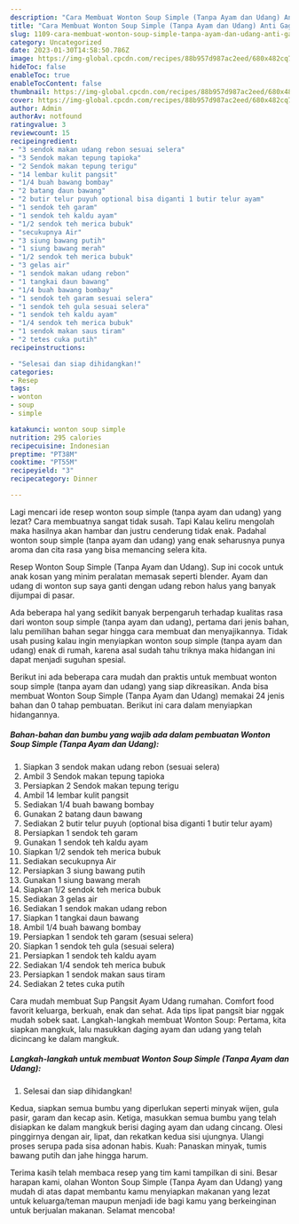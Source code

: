 ```yaml
---
description: "Cara Membuat Wonton Soup Simple (Tanpa Ayam dan Udang) Anti Gagal"
title: "Cara Membuat Wonton Soup Simple (Tanpa Ayam dan Udang) Anti Gagal"
slug: 1109-cara-membuat-wonton-soup-simple-tanpa-ayam-dan-udang-anti-gagal
category: Uncategorized
date: 2023-01-30T14:58:50.786Z
image: https://img-global.cpcdn.com/recipes/88b957d987ac2eed/680x482cq70/wonton-soup-simple-tanpa-ayam-dan-udang-foto-resep-utama.jpg
hideToc: false
enableToc: true
enableTocContent: false
thumbnail: https://img-global.cpcdn.com/recipes/88b957d987ac2eed/680x482cq70/wonton-soup-simple-tanpa-ayam-dan-udang-foto-resep-utama.jpg
cover: https://img-global.cpcdn.com/recipes/88b957d987ac2eed/680x482cq70/wonton-soup-simple-tanpa-ayam-dan-udang-foto-resep-utama.jpg
author: Admin
authorAv: notfound
ratingvalue: 3
reviewcount: 15
recipeingredient:
- "3 sendok makan udang rebon sesuai selera"
- "3 Sendok makan tepung tapioka"
- "2 Sendok makan tepung terigu"
- "14 lembar kulit pangsit"
- "1/4 buah bawang bombay"
- "2 batang daun bawang"
- "2 butir telur puyuh optional bisa diganti 1 butir telur ayam"
- "1 sendok teh garam"
- "1 sendok teh kaldu ayam"
- "1/2 sendok teh merica bubuk"
- "secukupnya Air"
- "3 siung bawang putih"
- "1 siung bawang merah"
- "1/2 sendok teh merica bubuk"
- "3 gelas air"
- "1 sendok makan udang rebon"
- "1 tangkai daun bawang"
- "1/4 buah bawang bombay"
- "1 sendok teh garam sesuai selera"
- "1 sendok teh gula sesuai selera"
- "1 sendok teh kaldu ayam"
- "1/4 sendok teh merica bubuk"
- "1 sendok makan saus tiram"
- "2 tetes cuka putih"
recipeinstructions:

- "Selesai dan siap dihidangkan!"
categories:
- Resep
tags:
- wonton
- soup
- simple

katakunci: wonton soup simple 
nutrition: 295 calories
recipecuisine: Indonesian
preptime: "PT38M"
cooktime: "PT55M"
recipeyield: "3"
recipecategory: Dinner

---
```



Lagi mencari ide resep wonton soup simple (tanpa ayam dan udang) yang lezat? Cara membuatnya sangat tidak susah. Tapi Kalau keliru mengolah maka hasilnya akan hambar dan justru cenderung tidak enak. Padahal wonton soup simple (tanpa ayam dan udang) yang enak seharusnya punya aroma dan cita rasa yang bisa memancing selera kita.


Resep Wonton Soup Simple (Tanpa Ayam dan Udang). Sup ini cocok untuk anak kosan yang minim peralatan memasak seperti blender. Ayam dan udang di wonton sup saya ganti dengan udang rebon halus yang banyak dijumpai di pasar.

Ada beberapa hal yang sedikit banyak berpengaruh terhadap kualitas rasa dari wonton soup simple (tanpa ayam dan udang), pertama dari jenis bahan, lalu pemilihan bahan segar hingga cara membuat dan menyajikannya. Tidak usah pusing kalau ingin menyiapkan wonton soup simple (tanpa ayam dan udang) enak di rumah, karena asal sudah tahu triknya maka hidangan ini dapat menjadi suguhan spesial.


Berikut ini ada beberapa cara mudah dan praktis untuk membuat wonton soup simple (tanpa ayam dan udang) yang siap dikreasikan. Anda bisa membuat Wonton Soup Simple (Tanpa Ayam dan Udang) memakai 24 jenis bahan dan 0 tahap pembuatan. Berikut ini cara dalam menyiapkan hidangannya.

<!--inarticleads1-->

##### Bahan-bahan dan bumbu yang wajib ada dalam pembuatan Wonton Soup Simple (Tanpa Ayam dan Udang):

1. Siapkan 3 sendok makan udang rebon (sesuai selera)
1. Ambil 3 Sendok makan tepung tapioka
1. Persiapkan 2 Sendok makan tepung terigu
1. Ambil 14 lembar kulit pangsit
1. Sediakan 1/4 buah bawang bombay
1. Gunakan 2 batang daun bawang
1. Sediakan 2 butir telur puyuh (optional bisa diganti 1 butir telur ayam)
1. Persiapkan 1 sendok teh garam
1. Gunakan 1 sendok teh kaldu ayam
1. Siapkan 1/2 sendok teh merica bubuk
1. Sediakan secukupnya Air
1. Persiapkan 3 siung bawang putih
1. Gunakan 1 siung bawang merah
1. Siapkan 1/2 sendok teh merica bubuk
1. Sediakan 3 gelas air
1. Sediakan 1 sendok makan udang rebon
1. Siapkan 1 tangkai daun bawang
1. Ambil 1/4 buah bawang bombay
1. Persiapkan 1 sendok teh garam (sesuai selera)
1. Siapkan 1 sendok teh gula (sesuai selera)
1. Persiapkan 1 sendok teh kaldu ayam
1. Sediakan 1/4 sendok teh merica bubuk
1. Persiapkan 1 sendok makan saus tiram
1. Sediakan 2 tetes cuka putih


Cara mudah membuat Sup Pangsit Ayam Udang rumahan. Comfort food favorit keluarga, berkuah, enak dan sehat. Ada tips lipat pangsit biar nggak mudah sobek saat. Langkah-langkah membuat Wonton Soup: Pertama, kita siapkan mangkuk, lalu masukkan daging ayam dan udang yang telah dicincang ke dalam mangkuk. 

<!--inarticleads2-->

##### Langkah-langkah untuk membuat Wonton Soup Simple (Tanpa Ayam dan Udang):


1. Selesai dan siap dihidangkan!

Kedua, siapkan semua bumbu yang diperlukan seperti minyak wijen, gula pasir, garam dan kecap asin. Ketiga, masukkan semua bumbu yang telah disiapkan ke dalam mangkuk berisi daging ayam dan udang cincang. Olesi pinggirnya dengan air, lipat, dan rekatkan kedua sisi ujungnya. Ulangi proses serupa pada sisa adonan habis. Kuah: Panaskan minyak, tumis bawang putih dan jahe hingga harum. 

Terima kasih telah membaca resep yang tim kami tampilkan di sini. Besar harapan kami, olahan Wonton Soup Simple (Tanpa Ayam dan Udang) yang mudah di atas dapat membantu kamu menyiapkan makanan yang lezat untuk keluarga/teman maupun menjadi ide bagi kamu yang berkeinginan untuk berjualan makanan. Selamat mencoba!
